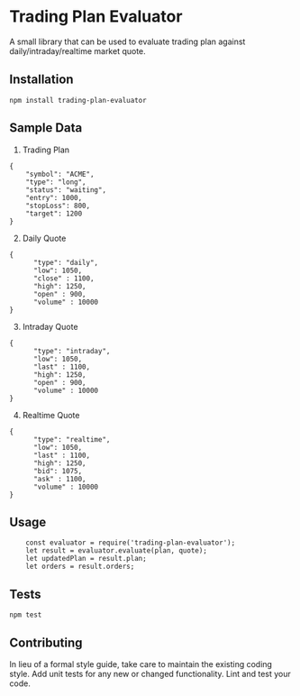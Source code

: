 Trading Plan Evaluator
=======================

A small library that can be used to evaluate trading plan against daily/intraday/realtime market quote.

## Installation

  `npm install trading-plan-evaluator`
  
## Sample Data

1. Trading Plan 

```
{
    "symbol": "ACME",
    "type": "long",
    "status": "waiting",
    "entry": 1000,
    "stopLoss": 800,
    "target": 1200
}  
```

2. Daily Quote 

```
{
      "type": "daily",
      "low": 1050,
      "close" : 1100,
      "high": 1250,
      "open" : 900,
      "volume" : 10000
}  
```

3. Intraday Quote

```
{
      "type": "intraday",
      "low": 1050,
      "last" : 1100,
      "high": 1250,
      "open" : 900,
      "volume" : 10000
}  
```

4. Realtime Quote

```
{
      "type": "realtime",
      "low": 1050,
      "last" : 1100,
      "high": 1250,
      "bid": 1075,
      "ask" : 1100,
      "volume" : 10000
}  
```


## Usage

```
    const evaluator = require('trading-plan-evaluator');
    let result = evaluator.evaluate(plan, quote); 
    let updatedPlan = result.plan;
    let orders = result.orders;
```    

## Tests

  `npm test`

## Contributing

In lieu of a formal style guide, take care to maintain the existing coding style. Add unit tests for any new or changed functionality. Lint and test your code.